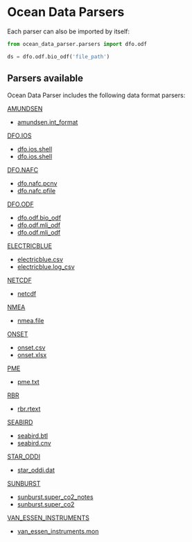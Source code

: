 # Ocean Data Parsers

Each parser can also be imported by itself:

```python
from ocean_data_parser.parsers import dfo.odf

ds = dfo.odf.bio_odf('file_path')
```

## Parsers available

Ocean Data Parser includes the following data format parsers:

[AMUNDSEN](amundsen.md)

- [amundsen.int_format](amundsen.md#ocean_data_parser.parsers.amundsen.int_format)

[DFO.IOS](dfo/ios.md)

- [dfo.ios.shell](dfo/ios.md#ocean_data_parser.parsers.dfo.ios.shell)
- [dfo.ios.shell](dfo/ios.md#ocean_data_parser.parsers.dfo.ios.shell)

[DFO.NAFC](dfo/nafc.md)

- [dfo.nafc.pcnv](dfo/nafc.md#ocean_data_parser.parsers.dfo.nafc.pcnv)
- [dfo.nafc.pfile](dfo/nafc.md#ocean_data_parser.parsers.dfo.nafc.pfile)

[DFO.ODF](dfo/odf.md)

- [dfo.odf.bio_odf](dfo/odf.md#ocean_data_parser.parsers.dfo.odf.bio_odf)
- [dfo.odf.mli_odf](dfo/odf.md#ocean_data_parser.parsers.dfo.odf.mli_odf)
- [dfo.odf.mli_odf](dfo/odf.md#ocean_data_parser.parsers.dfo.odf.mli_odf)

[ELECTRICBLUE](electricblue.md)

- [electricblue.csv](electricblue.md#ocean_data_parser.parsers.electricblue.csv)
- [electricblue.log_csv](electricblue.md#ocean_data_parser.parsers.electricblue.log_csv)

[NETCDF](netcdf.md)

- [netcdf](netcdf.md)

[NMEA](nmea.md)

- [nmea.file](nmea.md#ocean_data_parser.parsers.nmea.file)

[ONSET](onset.md)

- [onset.csv](onset.md#ocean_data_parser.parsers.onset.csv)
- [onset.xlsx](onset.md#ocean_data_parser.parsers.onset.xlsx)

[PME](pme.md)

- [pme.txt](pme.md#ocean_data_parser.parsers.pme.txt)

[RBR](rbr.md)

- [rbr.rtext](rbr.md#ocean_data_parser.parsers.rbr.rtext)

[SEABIRD](seabird.md)

- [seabird.btl](seabird.md#ocean_data_parser.parsers.seabird.btl)
- [seabird.cnv](seabird.md#ocean_data_parser.parsers.seabird.cnv)

[STAR_ODDI](star-oddi.md)

- [star_oddi.dat](star-oddi.md#ocean_data_parser.parsers.star_oddi.dat)

[SUNBURST](sunburst.md)

- [sunburst.super_co2_notes](sunburst.md#ocean_data_parser.parsers.sunburst.super_co2_notes)
- [sunburst.super_co2](sunburst.md#ocean_data_parser.parsers.sunburst.super_co2)

[VAN_ESSEN_INSTRUMENTS](van-essen-instruments.md)

- [van_essen_instruments.mon](van-essen-instruments.md#ocean_data_parser.parsers.van_essen_instruments.mon)

